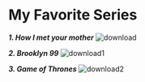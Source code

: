 # My Favorite Series

***1. How I met your mother***
![download](https://github.com/KBalace/app-dev/assets/152346641/2b0f228e-46ca-4915-b179-5d505901d494)

***2. Brooklyn 99***
![download1](https://github.com/KBalace/app-dev/assets/152346641/af3bf59b-1bee-4bc0-ab31-34aa626ee674)

***3. Game of Thrones***
![download2](https://github.com/KBalace/app-dev/assets/152346641/472e67f7-bb3c-433c-9bae-4ce5997bcec6)

